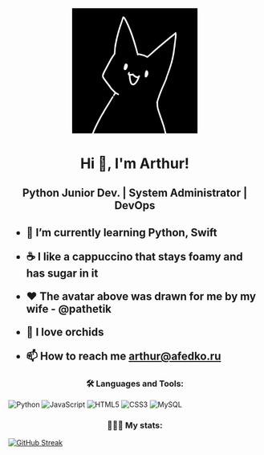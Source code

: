 <div id="header" align="center">
  <img src="https://github.com/Nightmarest/Nightmarest/blob/main/cat.png" width="250"/>
</div>


<h1 align="center">Hi 👋, I'm Arthur!</h1>
<h2 align = "center"> Python Junior Dev. | System Administrator | DevOps <h2/>


  
- 🌱 I’m currently learning **Python, Swift**
  
- ☕️ I like a cappuccino that stays foamy and has sugar in it
  
- ❤️ The avatar above was drawn for me by my wife - **@pathetik**
  
- 🌷 I love orchids

- 📫 How to reach me **arthur@afedko.ru**
  

  
<h3 align="center">🛠️ Languages and Tools:</h3>
  
  ![Python](https://img.shields.io/badge/python-3670A0?style=for-the-badge&logo=python&logoColor=ffdd54)
  ![JavaScript](https://img.shields.io/badge/javascript-%23323330.svg?style=for-the-badge&logo=javascript&logoColor=%23F7DF1E)
  ![HTML5](https://img.shields.io/badge/html5-%23E34F26.svg?style=for-the-badge&logo=html5&logoColor=white)
  ![CSS3](https://img.shields.io/badge/css3-%231572B6.svg?style=for-the-badge&logo=css3&logoColor=white)
  ![MySQL](https://img.shields.io/badge/mysql-%2300f.svg?style=for-the-badge&logo=mysql&logoColor=white)


<h3 align="center">👨🏻‍💻 My stats:</h3>

  [![GitHub Streak](http://github-readme-streak-stats.herokuapp.com?user=your-github-username&theme=dark&background=000000)](https://git.io/streak-stats)


  
